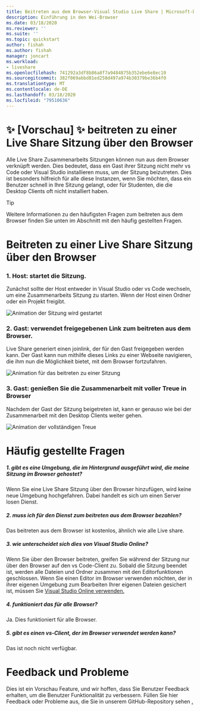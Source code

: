 ```yaml
---
title: Beitreten aus dem Browser-Visual Studio Live Share | Microsoft-Dokumentation
description: Einführung in den Wei-Browser
ms.date: 03/18/2020
ms.reviewer: ''
ms.suite: ''
ms.topic: quickstart
author: fishah
ms.author: fishah
manager: joncart
ms.workload:
- liveshare
ms.openlocfilehash: 741292a3df8b86a8f7a9484875b352ebe6e8ec10
ms.sourcegitcommit: 382f069abbd81ed258d497a974b30379be36b4f0
ms.translationtype: MT
ms.contentlocale: de-DE
ms.lasthandoff: 03/18/2020
ms.locfileid: "79510636"
---
```

<!--
Copyright &copy; Microsoft Corporation
All rights reserved.
Creative Commons Attribution 4.0 License (International): https://creativecommons.org/licenses/by/4.0/legalcode
-->

# <a name="preview-joining-a-live-share-session-from-the-browser"></a>✨ [Vorschau] ✨ beitreten zu einer Live Share Sitzung über den Browser

Alle Live Share Zusammenarbeits Sitzungen können nun aus dem Browser verknüpft werden. Dies bedeutet, dass ein Gast ihrer Sitzung nicht mehr vs Code oder Visual Studio installieren muss, um der Sitzung beizutreten. Dies ist besonders hilfreich für alle diese Instanzen, wenn Sie möchten, dass ein Benutzer schnell in Ihre Sitzung gelangt, oder für Studenten, die die Desktop Clients oft nicht installiert haben.

> [!TIP]
> Weitere Informationen zu den häufigsten Fragen zum beitreten aus dem Browser finden Sie unten im Abschnitt mit den häufig gestellten Fragen.

# <a name="how-to-join-a-live-share-session-from-the-browser"></a>Beitreten zu einer Live Share Sitzung über den Browser 

### <a name="1-host-starts-session"></a>1. Host: startet die Sitzung. 
Zunächst sollte der Host entweder in Visual Studio oder vs Code wechseln, um eine Zusammenarbeits Sitzung zu starten. Wenn der Host einen Ordner oder ein Projekt freigibt.

![Animation der Sitzung wird gestartet](https://user-images.githubusercontent.com/51928518/76938928-b814e300-68b4-11ea-923e-cefabd4688c6.gif)

### <a name="2-guest-uses-shared-link-to-join-from-browser"></a>2. Gast: verwendet freigegebenen Link zum beitreten aus dem Browser. 
Live Share generiert einen joinlink, der für den Gast freigegeben werden kann. Der Gast kann nun mithilfe dieses Links zu einer Webseite navigieren, die ihm nun die Möglichkeit bietet, mit dem Browser fortzufahren.

![Animation für das beitreten zu einer Sitzung](https://user-images.githubusercontent.com/51928518/76941137-b8af7880-68b8-11ea-8228-41fdf4afd3ef.gif)

### <a name="3-guest-enjoys-full-fidelity-collaboration-experience-from-browser"></a>3. Gast: genießen Sie die Zusammenarbeit mit voller Treue in Browser 
Nachdem der Gast der Sitzung beigetreten ist, kann er genauso wie bei der Zusammenarbeit mit den Desktop Clients weiter gehen.

![Animation der vollständigen Treue](https://user-images.githubusercontent.com/51928518/76942009-40e24d80-68ba-11ea-885c-6eb1069ed550.gif)
# <a name="frequently-asked-questions"></a>Häufig gestellte Fragen 

##### <a name="1-is-there-an-environment-running-in-the-background-that-is-hosting-my-session-in-the-browser"></a>1. gibt es eine Umgebung, die im Hintergrund ausgeführt wird, die meine Sitzung im Browser gehostet?
Wenn Sie eine Live Share Sitzung über den Browser hinzufügen, wird keine neue Umgebung hochgefahren. Dabei handelt es sich um einen Server losen Dienst. 
##### <a name="2-do-i-have-to-pay-for-the-service-of-joining-from-the-browser"></a>2. muss ich für den Dienst zum beitreten aus dem Browser bezahlen?
Das beitreten aus dem Browser ist kostenlos, ähnlich wie alle Live share.

##### <a name="3-how-is-this-different-from-visual-studio-online"></a>3. wie unterscheidet sich dies von Visual Studio Online?
Wenn Sie über den Browser beitreten, greifen Sie während der Sitzung nur über den Browser auf den vs Code-Client zu. Sobald die Sitzung beendet ist, werden alle Dateien und Ordner zusammen mit den Editorfunktionen geschlossen. Wenn Sie einen Editor im Browser verwenden möchten, der in ihrer eigenen Umgebung zum Bearbeiten Ihrer eigenen Dateien gesichert ist, müssen Sie [Visual Studio Online verwenden.](aka.ms/vso)

##### <a name="4-does-this-work-for-all-browsers"></a>4. funktioniert das für alle Browser?
Ja. Dies funktioniert für alle Browser. 
##### <a name="5-is-there-a-vs-client-that-i-can-use-in-the-browser"></a>5. gibt es einen vs-Client, der im Browser verwendet werden kann?
Das ist noch nicht verfügbar. 

# <a name="feedback-and-issues"></a>Feedback und Probleme 
Dies ist ein Vorschau Feature, und wir hoffen, dass Sie Benutzer Feedback erhalten, um die Benutzer Funktionalität zu verbessern. Füllen Sie hier Feedback oder Probleme aus, die Sie in unserem GitHub-Repository sehen [.](https://github.com/MicrosoftDocs/live-share/issues/new?template=bug_report.md)